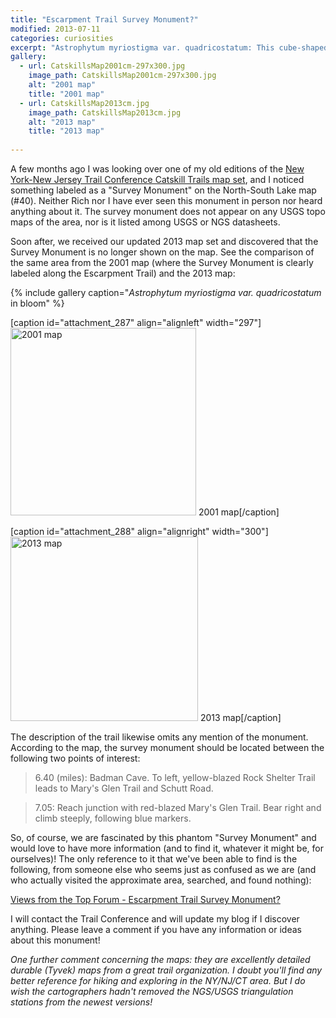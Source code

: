 ```yaml
---
title: "Escarpment Trail Survey Monument?"
modified: 2013-07-11
categories: curiosities
excerpt: "Astrophytum myriostigma var. quadricostatum: This cube-shaped cactus has been on my wishlist for years!"
gallery:
  - url: CatskillsMap2001cm-297x300.jpg
    image_path: CatskillsMap2001cm-297x300.jpg
    alt: "2001 map"
    title: "2001 map"
  - url: CatskillsMap2013cm.jpg
    image_path: CatskillsMap2013cm.jpg
    alt: "2013 map"
    title: "2013 map"
  
---
```


A few months ago I was looking over one of my old editions of the [New York-New Jersey Trail Conference Catskill Trails map set](http://www.nynjtc.org/product/new-catskill-trails-map-set-maps-hiking-catskills), and I noticed something labeled as a "Survey Monument" on the North-South Lake map (#40).  Neither Rich nor I have ever seen this monument in person nor heard anything about it.  The survey monument does not appear on any USGS topo maps of the area, nor is it listed among USGS or NGS datasheets.

Soon after, we received our updated 2013 map set and discovered that the Survey Monument is no longer shown on the map. See the comparison of the same area from the 2001 map (where the Survey Monument is clearly labeled along the Escarpment Trail) and the 2013 map:

{% include gallery caption="*Astrophytum myriostigma var. quadricostatum* in bloom" %}

[caption id="attachment_287" align="alignleft" width="297"]<a href="http://jennifergalas.com/wp-content/uploads/2013/06/CatskillsMap2001cm.jpg"><img src="http://jennifergalas.com/wp-content/uploads/2013/06/CatskillsMap2001cm-297x300.jpg" alt="2001 map" width="297" height="300" class="size-medium wp-image-287" /></a> 2001 map[/caption]

[caption id="attachment_288" align="alignright" width="300"]<a href="http://jennifergalas.com/wp-content/uploads/2013/06/CatskillsMap2013cm.jpg"><img src="http://jennifergalas.com/wp-content/uploads/2013/06/CatskillsMap2013cm-300x295.jpg" alt="2013 map" width="300" height="295" class="size-medium wp-image-288" /></a> 2013 map[/caption]

The description of the trail likewise omits any mention of the monument.  According to the map, the survey monument should be located between the following two points of interest:

> 6.40 (miles): Badman Cave. To left, yellow-blazed Rock Shelter Trail leads to Mary's Glen Trail and Schutt Road.

> 7.05: Reach junction with red-blazed Mary's Glen Trail. Bear right and climb steeply, following blue markers.

So, of course, we are fascinated by this phantom "Survey Monument" and would love to have more information (and to find it, whatever it might be, for ourselves)!  The only reference to it that we've been able to find is the following, from someone else who seems just as confused as we are (and who actually visited the approximate area, searched, and found nothing):

[Views from the Top Forum - Escarpment Trail Survey Monument?](http://www.vftt.org/forums/showthread.php?2581-Escarpment-Trail-quot-Survey-Monument-quot)

I will contact the Trail Conference and will update my blog if I discover anything.  Please leave a comment if you have any information or ideas about this monument!

*One further comment concerning the maps: they are excellently detailed durable (Tyvek) maps from a great trail organization. I doubt you'll find any better reference for hiking and exploring in the NY/NJ/CT area.  But I do wish the cartographers hadn't removed the NGS/USGS triangulation stations from the newest versions!*

